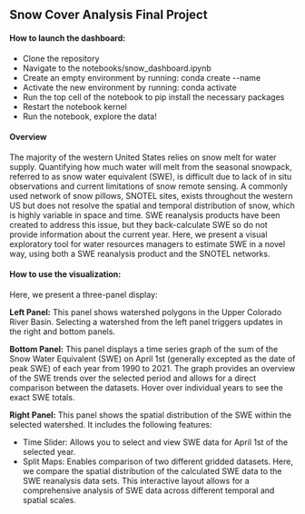 ## Snow Cover Analysis Final Project
#### How to launch the dashboard:
* Clone the repository
* Navigate to the notebooks/snow_dashboard.ipynb
* Create an empty environment by running: conda create --name <myenv>  
* Activate the new environment by running: conda activate <myenv>  
* Run the top cell of the notebook to pip install the necessary packages
* Restart the notebook kernel
* Run the notebook, explore the data!

#### Overview
The majority of the western United States relies on snow melt for water supply. Quantifying how much water will melt from the seasonal snowpack, referred to as snow water equivalent (SWE), is difficult due to lack of in situ observations and current limitations of snow remote sensing. A commonly used network of snow pillows, SNOTEL sites, exists throughout the western US but does not resolve the spatial and temporal distribution of snow, which is highly variable in space and time. SWE reanalysis products have been created to address this issue, but they back-calculate SWE so do not provide information about the current year. Here, we present a visual exploratory tool for water resources managers to estimate SWE in a novel way, using both a SWE reanalysis product and the SNOTEL networks.
#### How to use the visualization:
Here, we present a three-panel display:

**Left Panel:** This panel shows watershed polygons in the Upper Colorado River Basin. Selecting a watershed from the left panel triggers updates in the right and bottom panels.

**Bottom Panel:** This panel displays a time series graph of the sum of the Snow Water Equivalent (SWE) on April 1st (generally excepted as the date of peak SWE) of each year from 1990 to 2021. The graph provides an overview of the SWE trends over the selected period and allows for a direct comparison between the datasets. Hover over individual years to see the exact SWE totals.

**Right Panel:** This panel shows the spatial distribution of the SWE within the selected watershed. It includes the following features:

* Time Slider: Allows you to select and view SWE data for April 1st of the selected year.
* Split Maps: Enables comparison of two different gridded datasets. Here, we compare the spatial distribution of the calculated SWE data to the SWE reanalysis data sets.
This interactive layout allows for a comprehensive analysis of SWE data across different temporal and spatial scales.
